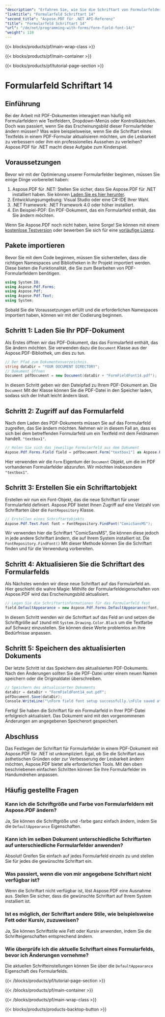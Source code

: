```yaml
---
"description": "Erfahren Sie, wie Sie die Schriftart von Formularfeldern in einem PDF-Dokument mit Aspose.PDF für .NET ändern. Schritt-für-Schritt-Anleitung mit Codebeispielen und Tipps für bessere PDF-Formulare."
"linktitle": "Formularfeld Schriftart 14"
"second_title": "Aspose.PDF für .NET API-Referenz"
"title": "Formularfeld Schriftart 14"
"url": "/de/net/programming-with-forms/form-field-font-14/"
"weight": 110
---
```


{{< blocks/products/pf/main-wrap-class >}}

{{< blocks/products/pf/main-container >}}

{{< blocks/products/pf/tutorial-page-section >}}

# Formularfeld Schriftart 14

## Einführung

Bei der Arbeit mit PDF-Dokumenten interagiert man häufig mit Formularfeldern wie Textfeldern, Dropdown-Menüs oder Kontrollkästchen. Doch was passiert, wenn Sie das Erscheinungsbild dieser Formularfelder ändern müssen? Was wäre beispielsweise, wenn Sie die Schriftart eines Textfelds in einem PDF-Formular aktualisieren möchten, um die Lesbarkeit zu verbessern oder ihm ein professionelles Aussehen zu verleihen? Aspose.PDF für .NET macht diese Aufgabe zum Kinderspiel. 


## Voraussetzungen

Bevor wir mit der Optimierung unserer Formularfelder beginnen, müssen Sie einige Dinge vorbereitet haben:

1. Aspose.PDF für .NET: Stellen Sie sicher, dass Sie Aspose.PDF für .NET installiert haben. Sie können [Laden Sie es hier herunter](https://releases.aspose.com/pdf/net/).
2. Entwicklungsumgebung: Visual Studio oder eine C#-IDE Ihrer Wahl.
3. .NET Framework: .NET Framework 4.0 oder höher installiert.
4. Ein Beispiel-PDF: Ein PDF-Dokument, das ein Formularfeld enthält, das Sie ändern möchten.

Wenn Sie Aspose.PDF noch nicht haben, keine Sorge! Sie können mit einem [kostenlose Testversion](https://releases.aspose.com/) oder bewerben Sie sich für eine [vorläufige Lizenz](https://purchase.aspose.com/temporary-license/).

## Pakete importieren

Bevor Sie mit dem Code beginnen, müssen Sie sicherstellen, dass die richtigen Namespaces und Bibliotheken in Ihr Projekt importiert werden. Diese bieten die Funktionalität, die Sie zum Bearbeiten von PDF-Formularfeldern benötigen.

```csharp
using System.IO;
using Aspose.Pdf.Forms;
using Aspose.Pdf;
using Aspose.Pdf.Text;
using System;
```

Sobald Sie die Voraussetzungen erfüllt und die erforderlichen Namespaces importiert haben, können wir mit der Codierung beginnen.

## Schritt 1: Laden Sie Ihr PDF-Dokument

Als Erstes öffnen wir das PDF-Dokument, das das Formularfeld enthält, das Sie ändern möchten. Sie verwenden dazu die `Document` Klasse aus der Aspose.PDF-Bibliothek, um dies zu tun.

```csharp
// Der Pfad zum Dokumentenverzeichnis.
string dataDir = "YOUR DOCUMENT DIRECTORY";
// Dokument öffnen
Document pdfDocument = new Document(dataDir + "FormFieldFont14.pdf");
```

In diesem Schritt geben wir den Dateipfad zu Ihrem PDF-Dokument an. Die `Document` Mit der Klasse können Sie die PDF-Datei in den Speicher laden, sodass sich der Inhalt leicht ändern lässt.

## Schritt 2: Zugriff auf das Formularfeld

Nach dem Laden des PDF-Dokuments müssen Sie auf das Formularfeld zugreifen, das Sie ändern möchten. Nehmen wir in diesem Fall an, dass es sich bei dem betreffenden Formularfeld um ein Textfeld mit dem Feldnamen handelt. `"textbox1"`.

```csharp
// Holen Sie sich das jeweilige Formularfeld aus dem Dokument
Aspose.Pdf.Forms.Field field = pdfDocument.Form["textbox1"] as Aspose.Pdf.Forms.Field;
```

Hier verwenden wir die `Form` Eigentum der `Document` Objekt, um die im PDF vorhandenen Formularfelder abzurufen. Wir möchten insbesondere `"textbox1"`.

## Schritt 3: Erstellen Sie ein Schriftartobjekt

Erstellen wir nun ein Font-Objekt, das die neue Schriftart für unser Formularfeld definiert. Aspose.PDF bietet Ihnen Zugriff auf eine Vielzahl von Schriftarten über die `FontRepository` Klasse.

```csharp
// Erstellen eines Schriftartobjekts
Aspose.Pdf.Text.Font font = FontRepository.FindFont("ComicSansMS");
```

Wir verwenden hier die Schriftart "ComicSansMS", Sie können diese jedoch in jede andere Schriftart ändern, die auf Ihrem System installiert ist. Die `FontRepository.FindFont()` Mit dieser Methode können Sie die Schriftart finden und für die Verwendung vorbereiten.

## Schritt 4: Aktualisieren Sie die Schriftart des Formularfelds

Als Nächstes wenden wir diese neue Schriftart auf das Formularfeld an. Hier geschieht die wahre Magie: Mithilfe der Formularfeldeigenschaften von Aspose.PDF wird das Erscheinungsbild aktualisiert.

```csharp
// Legen Sie die Schriftartinformationen für das Formularfeld fest
field.DefaultAppearance = new Aspose.Pdf.Forms.DefaultAppearance(font, 10, System.Drawing.Color.Black);
```

In diesem Schritt wenden wir die Schriftart auf das Feld an und setzen die Schriftgröße auf `10`und mit `System.Drawing.Color.Black` um die Textfarbe auf Schwarz einzustellen. Sie können diese Werte problemlos an Ihre Bedürfnisse anpassen.

## Schritt 5: Speichern des aktualisierten Dokuments

Der letzte Schritt ist das Speichern des aktualisierten PDF-Dokuments. Nach den Änderungen sollten Sie die PDF-Datei unter einem neuen Namen speichern oder die Originaldatei überschreiben.

```csharp
// Speichern des aktualisierten Dokuments
dataDir = dataDir + "FormFieldFont14_out.pdf";
pdfDocument.Save(dataDir);
Console.WriteLine("\nForm field font setup successfully.\nFile saved at " + dataDir);
```

Fertig! Sie haben die Schriftart für ein Formularfeld in Ihrer PDF-Datei erfolgreich aktualisiert. Das Dokument wird mit den vorgenommenen Änderungen am angegebenen Speicherort gespeichert.

## Abschluss

Das Festlegen der Schriftart für Formularfelder in einem PDF-Dokument mit Aspose.PDF für .NET ist unkompliziert. Egal, ob Sie die Schriftart aus ästhetischen Gründen oder zur Verbesserung der Lesbarkeit ändern möchten, Aspose.PDF bietet alle erforderlichen Tools. Mit den oben beschriebenen einfachen Schritten können Sie Ihre Formularfelder im Handumdrehen anpassen.

## Häufig gestellte Fragen

### Kann ich die Schriftgröße und Farbe von Formularfeldern mit Aspose.PDF ändern?
Ja, Sie können die Schriftgröße und -farbe ganz einfach ändern, indem Sie die `DefaultAppearance` Eigenschaften.

### Kann ich im selben Dokument unterschiedliche Schriftarten auf unterschiedliche Formularfelder anwenden?
Absolut! Greifen Sie einfach auf jedes Formularfeld einzeln zu und stellen Sie für jedes die gewünschte Schriftart ein.

### Was passiert, wenn die von mir angegebene Schriftart nicht verfügbar ist?
Wenn die Schriftart nicht verfügbar ist, löst Aspose.PDF eine Ausnahme aus. Stellen Sie sicher, dass die gewünschte Schriftart auf Ihrem System installiert ist.

### Ist es möglich, der Schriftart andere Stile, wie beispielsweise Fett oder Kursiv, zuzuweisen?
Ja, Sie können Schriftstile wie Fett oder Kursiv anwenden, indem Sie die Schrifteigenschaften entsprechend ändern.

### Wie überprüfe ich die aktuelle Schriftart eines Formularfelds, bevor ich Änderungen vornehme?
Die aktuellen Schrifteinstellungen können Sie über die `DefaultAppearance` Eigenschaft des Formularfelds.

{{< /blocks/products/pf/tutorial-page-section >}}

{{< /blocks/products/pf/main-container >}}

{{< /blocks/products/pf/main-wrap-class >}}

{{< blocks/products/products-backtop-button >}}